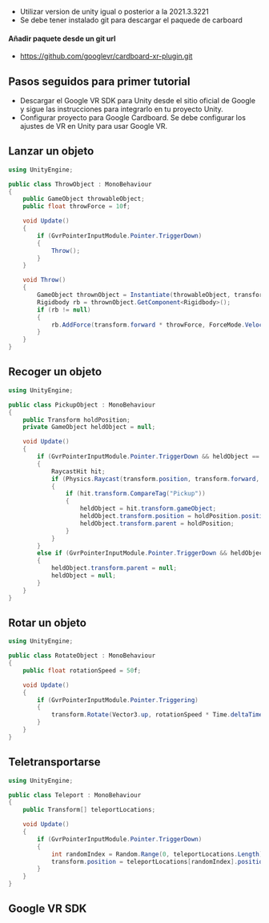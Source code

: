 * Utilizar version de unity igual o posterior a la 2021.3.3221
* Se debe tener instalado git para descargar el paquede de carboard
#### Añadir paquete desde un git url
* https://github.com/googlevr/cardboard-xr-plugin.git


## Pasos seguidos para primer tutorial

* Descargar el Google VR SDK para Unity desde el sitio oficial de Google y sigue las instrucciones para integrarlo en tu proyecto Unity.
* Configurar proyecto para Google Cardboard. Se debe configurar los ajustes de VR en Unity para usar Google VR.

## Lanzar un objeto

```csharp
using UnityEngine;

public class ThrowObject : MonoBehaviour
{
    public GameObject throwableObject;
    public float throwForce = 10f;

    void Update()
    {
        if (GvrPointerInputModule.Pointer.TriggerDown)
        {
            Throw();
        }
    }

    void Throw()
    {
        GameObject thrownObject = Instantiate(throwableObject, transform.position, transform.rotation);
        Rigidbody rb = thrownObject.GetComponent<Rigidbody>();
        if (rb != null)
        {
            rb.AddForce(transform.forward * throwForce, ForceMode.VelocityChange);
        }
    }
}

```

## Recoger un objeto

```csharp
using UnityEngine;

public class PickupObject : MonoBehaviour
{
    public Transform holdPosition;
    private GameObject heldObject = null;

    void Update()
    {
        if (GvrPointerInputModule.Pointer.TriggerDown && heldObject == null)
        {
            RaycastHit hit;
            if (Physics.Raycast(transform.position, transform.forward, out hit, 5f))
            {
                if (hit.transform.CompareTag("Pickup"))
                {
                    heldObject = hit.transform.gameObject;
                    heldObject.transform.position = holdPosition.position;
                    heldObject.transform.parent = holdPosition;
                }
            }
        }
        else if (GvrPointerInputModule.Pointer.TriggerDown && heldObject != null)
        {
            heldObject.transform.parent = null;
            heldObject = null;
        }
    }
}
```
## Rotar un objeto
```csharp
using UnityEngine;

public class RotateObject : MonoBehaviour
{
    public float rotationSpeed = 50f;

    void Update()
    {
        if (GvrPointerInputModule.Pointer.Triggering)
        {
            transform.Rotate(Vector3.up, rotationSpeed * Time.deltaTime);
        }
    }
}

```

## Teletransportarse
```csharp
using UnityEngine;

public class Teleport : MonoBehaviour
{
    public Transform[] teleportLocations;

    void Update()
    {
        if (GvrPointerInputModule.Pointer.TriggerDown)
        {
            int randomIndex = Random.Range(0, teleportLocations.Length);
            transform.position = teleportLocations[randomIndex].position;
        }
    }
}

```


## Google VR SDK

